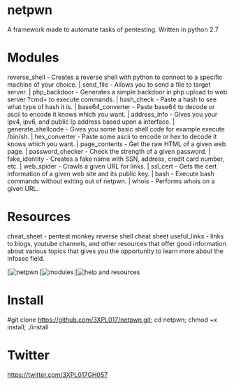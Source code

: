 # netpwn
A framework made to automate tasks of pentesting.
Written in python 2.7

# Modules
reverse_shell - Creates a reverse shell with python to connect to a specific machine of your choice. | 
send_file - Allows you to send a file to target server. | 
php_backdoor - Generates a simple backdoor in php upload to web server ?cmd= to execute commands. | 
hash_check - Paste a hash to see what type of hash it is. | 
base64_converter - Paste base64 to decode or ascii to encode it knows which you want. | 
address_info - Gives you your ipv4, ipv6, and public Ip address based upon a interface. | 
generate_shellcode - Gives you some basic shell code for example execute /bin/sh. | 
hex_converter - Paste some ascii to encode or hex to decode it knows which you want. | 
page_contents - Get the raw HTML of a given web page. | 
password_checker - Check the strength of a given password. | 
fake_identity - Creates a fake name with SSN, address, credit card number, etc. | 
web_spider - Crawls a given URL for links. | 
ssl_cert - Gets the cert information of a given web site and its public key. | 
bash - Execute bash commands without exiting out of netpwn. | 
whois - Performs whois on a given URL.

# Resources
cheat_sheet - pentest monkey reverse shell cheat sheet
useful_links - links to blogs, youtube channels, and other resources that 
    offer good information about various topics that gives you the
    opportunity to learn more about the infosec field.

[![netpwn](https://github.com/3XPL017/netpwn/blob/master/images/netpwn.png)
[![modules](https://github.com/3XPL017/netpwn/blob/master/images/modules.png)
[![help and resources](https://github.com/3XPL017/netpwn/blob/master/images/resources.png)


# Install
#git clone https://github.com/3XPL017/netpwn.git; cd netpwn; chmod +x install; ./install

# Twitter
https://twitter.com/3XPL017GH057
